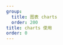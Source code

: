 ```yaml
---
group: 
  title: 图表 charts
  order: 200
title: charts 使用
order: 0
---
```


<code title="basic" src="./basic.jsx" />

<code title="dataset" desc="bar是二维，pie是一维" src="./dataset.jsx" />

<code title="双 Y 轴" src="./doubley.jsx" />

